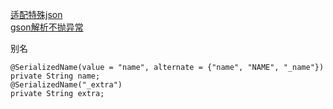
[适配特殊json](sample/TypeAdapter.md)   
[gson解析不抛异常](sample/gson_silence.md)  

别名  
```
@SerializedName(value = "name", alternate = {"name", "NAME", "_name"})
private String name;
@SerializedName("_extra")
private String extra;
```